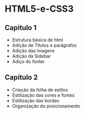 # HTML5-e-CSS3
## Capitulo 1
 - Estrutura básica de html
 - Adição de Títulos e parágrafos
 - Adição das imagens
 - Adição da Sidebar
 - Adiço do footer
## Capítulo 2
 - Criação da folha de estilos
 - Estilização das cores e fontes
 - Estilização das bordas
 - Organização do posicionamento
